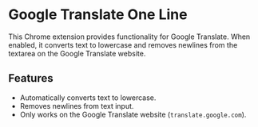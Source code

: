 # Google Translate One Line

This Chrome extension provides functionality for Google Translate. When enabled, it converts text to lowercase and removes newlines from the textarea on the Google Translate website.

## Features

- Automatically converts text to lowercase.
- Removes newlines from text input.
- Only works on the Google Translate website (`translate.google.com`).

